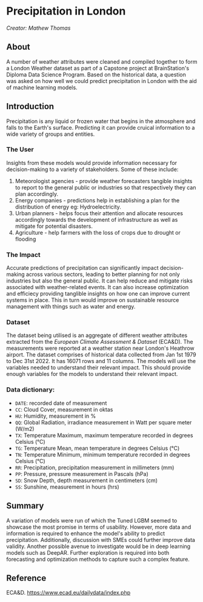 # Precipitation in London

_Creator: Mathew Thomas_

## About

A number of weather attributes were cleaned and compiled together to form a London Weather dataset as part of a Capstone project at BrainStation's Diploma Data Science Program. Based on the historical data, a question was asked on how well we could predict precipitation in London with the aid of machine learning models.  

## Introduction

Precipitation is any liquid or frozen water that begins in the atmosphere and falls to the Earth's surface. Predicting it can provide cruical information to a wide variety of groups and entities. 
    
### The User

Insights from these models would provide information necessary for decision-making to a variety of stakeholders. Some of these include:

1. Meteorologist agencies - provide weather forecasters tangible insights to report to the general public or industries so that respectively they can plan accordingly.
2. Energy companies - predictions help in establishing a plan for the distribution of energy eg: Hydroelectricity.
3. Urban planners - helps focus their attention and allocate resources accordingly towards the development of infrastructure as well as mitigate for potential disasters. 
4. Agriculture - help farmers with the loss of crops due to drought or flooding 

### The Impact

Accurate predictions of precipitation can significantly impact decision-making across various sectors, leading to better planning for not only industries but also the general public. It can help reduce and mitigate risks associated with weather-related events. It can also increase optimization and efficiecy providing tanglible insights on how one can improve current systems in place. This in turn would improve on sustainable resource management with things such as water and energy.

### Dataset

The dataset being utilised is an aggregate of different weather attributes extracted from the _European Climate Assessment & Dataset_ (ECA&D). The measurements were reported at a weather station near London's Heathrow airport. 
The dataset comprises of historical data collected from Jan 1st 1979 to Dec 31st 2022. It has 16071 rows and 11 columns. The models will use the variables needed to understand their relevant impact. This should provide enough variables for the models to understand their relevant impact.

### Data dictionary:
- `DATE`: recorded date of measurement
- `CC`: Cloud Cover, measurement in oktas 
- `HU`: Humidity, measurement in %
- `QQ`: Global Radiation, irradiance measurement in Watt per square meter (W/m2)
- `TX`: Temperature Maximum, maximum temperature recorded in degrees Celsius (°C)
- `TG`: Temperature Mean, mean temperature in degrees Celsius (°C)
- `TN`: Temperature Minimum, minimum temperature recorded in degrees Celsius (°C)
- `RR`: Precipitation, precipitation measurement in millimeters (mm)
- `PP`: Pressure, pressure measurement in Pascals (hPa)
- `SD`: Snow Depth, depth measurement in centimeters (cm)
- `SS`: Sunshine, measurement in hours (hrs)

## Summary

A variation of models were run of which the Tuned LGBM seemed to showcase the most promise in terms of usability. However, more data and information is required to enhance the model's ability to predict precipitation. Additionally, discussion with SMEs could further improve data validity. Another possible avenue to investigate would be in deep learning models such as DeepAR. Further exploration is required into both forecasting and optimization methods to capture such a complex feature. 


## Reference

ECA&D. 
https://www.ecad.eu/dailydata/index.php



